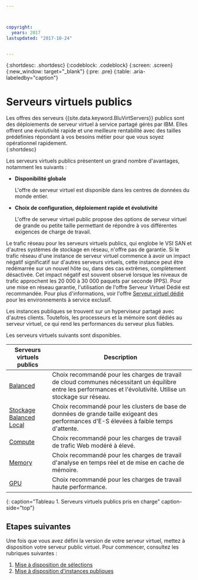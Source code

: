 ```yaml
---



copyright:
  years: 2017
lastupdated: "2017-10-24"


---
```


{:shortdesc: .shortdesc}
{:codeblock: .codeblock}
{:screen: .screen}
{:new_window: target="_blank"}
{:pre: .pre}
{:table: .aria-labeledby="caption"}

# Serveurs virtuels publics
Les offres des serveurs {{site.data.keyword.BluVirtServers}} publics sont des déploiements de serveur virtuel à service partagé gérés par IBM. Elles offrent une évolutivité rapide et une meilleure rentabilité avec des tailles prédéfinies répondant à vos besoins métier pour que vous soyez opérationnel rapidement.  
{:shortdesc}

Les serveurs virtuels publics présentent un grand nombre d'avantages, notamment les suivants :

* **Disponibilité globale** 

    L'offre de serveur virtuel est disponible dans les centres de données du monde entier.

* **Choix de configuration, déploiement rapide et évolutivité** 

    L'offre de serveur virtuel public propose des options de serveur virtuel de grande ou petite taille permettant de répondre à vos différentes exigences de charge de travail.

Le trafic réseau pour les serveurs virtuels publics, qui englobe le VSI SAN et d'autres systèmes de stockage en réseau, n'offre pas de garantie. Si le trafic réseau d'une instance de serveur virtuel commence à avoir un impact négatif significatif sur d'autres serveurs virtuels, cette instance peut être redémarrée sur un nouvel hôte ou, dans des cas extrêmes, complètement désactivée. Cet impact négatif est souvent observé lorsque les niveaux de trafic approchent les 20 000 à 30 000 paquets par seconde (PPS). Pour une mise en réseau garantie, l'utilisation de l'offre Serveur Virtuel Dédié est recommandée. Pour plus d'informations, voir l'offre [Serveur virtuel dédié](../vsi/vsi_dedicated.html) pour les environnements à service exclusif.

Les instances publiques se trouvent sur un hyperviseur partagé avec d'autres clients. Toutefois, les processeurs et la mémoire sont dédiés au serveur virtuel, ce qui rend les performances du serveur plus fiables. 

Les serveurs virtuels suivants sont disponibles. 

| Serveurs virtuels publics  | Description                                                                                              |
| ----------------------- | -------------------------------------------------------------------------------------------------------- | 
| [Balanced](../vsi/vsi_public_balanced.html) | Choix recommandé pour les charges de travail de cloud communes nécessitant un équilibre entre les performances et l'évolutivité. Utilise un stockage sur réseau.|
| [Stockage Balanced Local](../vsi/vsi_public_balanced_local.html) | Choix recommandé pour les clusters de base de données de grande taille exigeant des performances d'E-S élevées à faible temps d'attente.|
| [Compute](../vsi/vsi_public_compute.html) | Choix recommandé pour les charges de travail de trafic Web modéré à élevé.|
| [Memory](../vsi/vsi_public_memory.html)  | Choix recommandé pour les charges de travail d'analyse en temps réel et de mise en cache de mémoire.
| [GPU](../vsi/vsi_public_gpu.html)  | Choix recommandé pour les charges de travail haute performance.
{: caption="Tableau 1. Serveurs virtuels publics pris en charge" caption-side="top"}

## Etapes suivantes

Une fois que vous avez défini la version de votre serveur virtuel, mettez à disposition votre serveur public virtuel. Pour commencer, consultez les rubriques suivantes : 
1. [Mise à disposition de sélections](../vsi/vsi_public_selections.html)
2. [Mise à disposition d'instances publiques](../vsi/vsi_provision_public.html)
